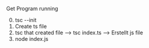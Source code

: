 Get Program running

0. tsc --init
1. Create ts file
2. tsc that created file --> tsc index.ts --> Erstellt js file
3. node index.js
